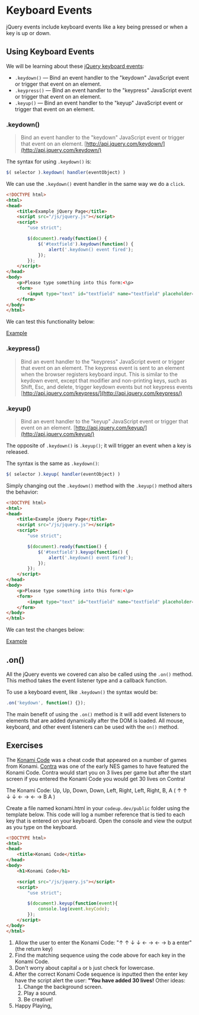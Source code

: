 # Keyboard Events

jQuery events include keyboard events like a key being pressed or when a key is up or down.

## Using Keyboard Events

We will be learning about these [jQuery keyboard events](http://api.jquery.com/category/events/keyboard-events/):
- `.keydown()` &mdash; Bind an event handler to the "keydown" JavaScript event or trigger that event on an element.
- `.keypress()` &mdash; Bind an event handler to the "keypress" JavaScript event or trigger that event on an element.
- `.keyup()` &mdash; Bind an event handler to the "keyup" JavaScript event or trigger that event on an element.

### .keydown()

> Bind an event handler to the "keydown" JavaScript event or trigger that event on an element.
[http://api.jquery.com/keydown/](http://api.jquery.com/keydown/)

The syntax for using `.keydown()` is:

~~~js
$( selector ).keydown( handler(eventObject) )
~~~

We can use the `.keydown()` event handler in the same way we do a `click`.

~~~html
<!DOCTYPE html>
<html>
<head>
    <title>Example jQuery Page</title>
    <script src="/js/jquery.js"></script>
    <script>
        "use strict";

        $(document).ready(function() {
            $('#textfield').keydown(function() {
                alert('.keydown() event fired');
            });
        });
    </script>
</head>
<body>
    <p>Please type something into this form:<\p>
    <form>
        <input type="text" id="textfield" name="textfield" placeholder="Type Here"/>
    </form>
</body>
</html>
~~~

We can test this functionality below:

[Example](http://jsbin.com/pafit/1/edit?output)

### .keypress()

> Bind an event handler to the "keypress" JavaScript event or trigger that event on an element.
> The keypress event is sent to an element when the browser registers keyboard input. This is similar to the keydown event, except that modifier and non-printing keys, such as Shift, Esc, and delete, trigger keydown events but not keypress events
[http://api.jquery.com/keypress/](http://api.jquery.com/keypress/)

### .keyup()

> Bind an event handler to the "keyup" JavaScript event or trigger that event on an element.
[http://api.jquery.com/keyup/](http://api.jquery.com/keyup/)

The opposite of `.keydown()` is `.keyup()`; it will trigger an event when a key is released.

The syntax is the same as `.keydown()`:

~~~js
$( selector ).keyup( handler(eventObject) )
~~~

Simply changing out the `.keydown()` method with the `.keyup()` method alters the behavior:

~~~html
<!DOCTYPE html>
<html>
<head>
    <title>Example jQuery Page</title>
    <script src="/js/jquery.js"></script>
    <script>
        "use strict";

        $(document).ready(function() {
            $('#textfield').keyup(function() {
                alert('.keydown() event fired');
            });
        });
    </script>
</head>
<body>
    <p>Please type something into this form:<\p>
    <form>
        <input type="text" id="textfield" name="textfield" placeholder="Type Here"/>
    </form>
</body>
</html>
~~~

We can test the changes below:

[Example](http://jsbin.com/bazom/1/edit?output)

## .on()

All the jQuery events we covered can also be called using the `.on()` method. This method takes the event listener type and a callback function.

To use a keyboard event, like `.keydown()` the syntax would be:

~~~js
.on('keydown', function() {});
~~~

The main benefit of using the `.on()` method is it will add event listeners to elements that are added dynamically after the DOM is loaded.  All mouse, keyboard, and other event listeners can be used with the `on()` method.

## Exercises

The [Konami Code](http://en.wikipedia.org/wiki/Konami_Code) was a cheat code that appeared on a number of games from Konami. [Contra](http://en.wikipedia.org/wiki/Contra_%28video_game%29) was one of the early NES games to have featured the Konami Code. Contra would start you on 3 lives per game but after the start screen if you entered the Konami Code you would get 30 lives on Contra!

The Konami Code: Up, Up, Down, Down, Left, Right, Left, Right, B, A ( &uarr; &uarr; &darr; &darr; &larr; &rarr; &larr; &rarr; B A )

Create a file named konami.html in your `codeup.dev/public` folder using the template below. This code will log a number reference that is tied to each key that is entered on your keyboard. Open the console and view the output as you type on the keyboard.

```html
<!DOCTYPE html>
<html>
<head>
    <title>Konami Code</title>
</head>
<body>
    <h1>Konami Code</h1>

    <script src="/js/jquery.js"></script>
    <script>
        "use strict";

        $(document).keyup(function(event){
            console.log(event.keyCode);
        });
    </script>
</body>
</html>
```

1. Allow the user to enter the Konami Code: "&uarr; &uarr; &darr; &darr; &larr; &rarr; &larr; &rarr; b a enter" (the return key)
1. Find the matching sequence using the code above for each key in the Konami Code.
1. Don't worry about capital `a` or `b` just check for lowercase.
1. After the correct Konami Code sequence is inputted then the enter key have the script alert the user:
__"You have added 30 lives!__ Other ideas:
    1. Change the background screen.
    1. Play a sound.
    1. Be creative!
1. Happy Playing[.](https://www.youtube.com/watch?v=g_kMGkGYNJM)
